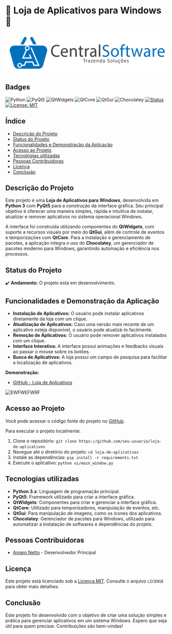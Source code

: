 # 🎁 Loja de Aplicativos para Windows 🎁
 
![Imagem logo Loja de Aplicativos para Windows](assets/logo_header.png)

## Badges
![Python](https://img.shields.io/badge/Python-3.x-blue?logo=python&logoColor=white)
![PyQt5](https://img.shields.io/badge/PyQt5-GUI%20Framework-green?logo=qt&logoColor=white)
![QtWidgets](https://img.shields.io/badge/QtWidgets-Componentes%20UI-brightgreen?logo=qt&logoColor=white)
![QtCore](https://img.shields.io/badge/QtCore-Eventos%20e%20Temporizadores-yellow?logo=qt&logoColor=white)
![QtGui](https://img.shields.io/badge/QtGui-Imagens%20e%20Ícones-orange?logo=qt&logoColor=white)
![Chocolatey](https://img.shields.io/badge/Chocolatey-Package%20Manager-8A4FFF?logo=chocolatey&logoColor=white)
[![Status](https://img.shields.io/badge/Status-Em%20Desenvolvimento-blue)](https://github.com/seu-usuario/seu-repositorio)
[![License: MIT](https://img.shields.io/badge/License-MIT-yellow.svg)](https://opensource.org/licenses/MIT)

## Índice

*   [Descrição do Projeto](#descrição-do-projeto)
*   [Status do Projeto](#status-do-projeto)
*   [Funcionalidades e Demonstração da Aplicação](#funcionalidades-e-demonstração-da-aplicação)
*   [Acesso ao Projeto](#acesso-ao-projeto)
*   [Tecnologias utilizadas](#tecnologias-utilizadas)
*   [Pessoas Contribuidoras](#pessoas-contribuidoras)
*   [Licença](#licença)
*   [Conclusão](#conclusão)

## Descrição do Projeto

Este projeto é uma **Loja de Aplicativos para Windows**, desenvolvida em **Python 3** com **PyQt5** para a construção da interface gráfica. Seu principal objetivo é oferecer uma maneira simples, rápida e intuitiva de instalar, atualizar e remover aplicativos no sistema operacional Windows.

A interface foi construída utilizando componentes do **QtWidgets**, com suporte a recursos visuais por meio do **QtGui**, além de controle de eventos e temporizações com **QtCore**. Para a instalação e gerenciamento de pacotes, a aplicação integra o uso do **Chocolatey**, um gerenciador de pacotes moderno para Windows, garantindo automação e eficiência nos processos.

## Status do Projeto

✔️ **Andamento:** O projeto esta em desenvolvimento.

## Funcionalidades e Demonstração da Aplicação

*   **Instalação de Aplicativos:** O usuário pode instalar aplicativos diretamente da loja com um clique.
*   **Atualização de Aplicativos:** Caso uma versão mais recente de um aplicativo esteja disponível, o usuário pode atualizá-lo facilmente.
*   **Remoção de Aplicativos:** O usuário pode remover aplicativos instalados com um clique.
*   **Interface Interativa:** A interface possui animações e feedbacks visuais ao passar o mouse sobre os botões.
*   **Busca de Aplicativos:** A loja possui um campo de pesquisa para facilitar a localização de aplicativos.

**Demonstração:**

*   [GitHub - Loja de Aplicativos](https://github.com/usuario/loja-de-aplicativos)
  
![EWFWEFWRF](https://github.com/user-attachments/assets/a6cda243-a896-476c-901b-d6aca5f34034)

## Acesso ao Projeto

Você pode acessar o código fonte do projeto no [GitHub](https://github.com/seu-usuario/loja-de-aplicativos).

Para executar o projeto localmente:

1.  Clone o repositório: `git clone https://github.com/seu-usuario/loja-de-aplicativos`
2.  Navegue até o diretório do projeto: `cd loja-de-aplicativos`
3.  Instale as dependências: `pip install -r requirements.txt`
4.  Execute o aplicativo: `python ui/main_window.py`

## Tecnologias utilizadas

*   **Python 3.x**: Linguagem de programação principal.
*   **PyQt5**: Framework utilizado para criar a interface gráfica.
*   **QtWidgets**: Componentes para criar e gerenciar a interface gráfica.
*   **QtCore**: Utilizado para temporizadores, manipulação de eventos, etc.
*   **QtGui**: Para manipulação de imagens, como os ícones dos aplicativos.
*   **Chocolatey**: Gerenciador de pacotes para Windows, utilizado para automatizar a instalação de softwares e dependências do projeto.

## Pessoas Contribuidoras

*   [Amaro Netto](https://github.com/amaro-netto) - Desenvolvedor Principal

## Licença

Este projeto está licenciado sob a [Licença MIT](LICENSE). Consulte o arquivo `LICENSE` para obter mais detalhes.

## Conclusão

Este projeto foi desenvolvido com o objetivo de criar uma solução simples e prática para gerenciar aplicativos em um sistema Windows. Espero que seja útil para quem precisar. Contribuições são bem-vindas!
